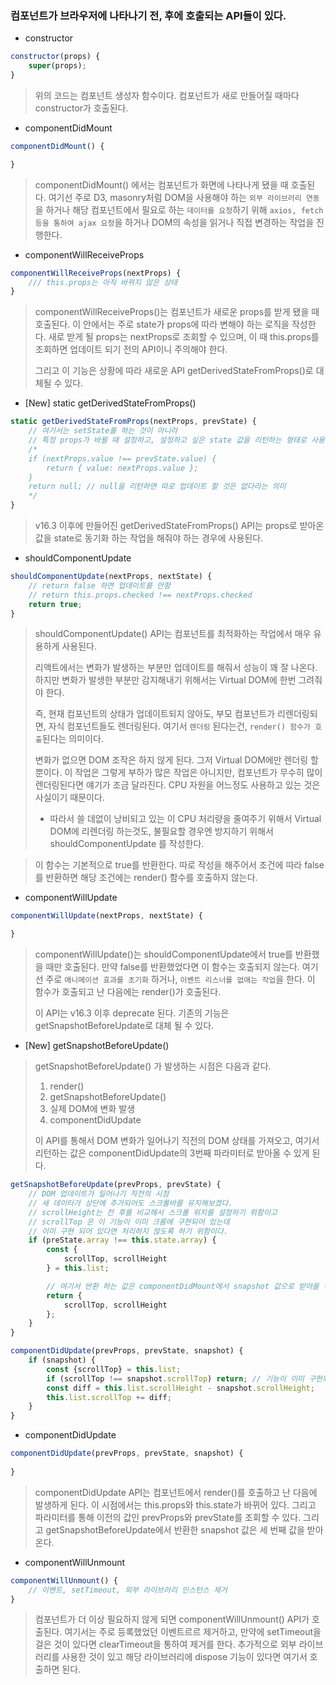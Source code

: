 ### 컴포넌트가 브라우저에 나타나기 전, 후에 호출되는 API들이 있다.

* constructor
```js
constructor(props) {
    super(props);
}
```
> 위의 코드는 컴포넌트 생성자 함수이다. 컴포넌트가 새로 만들어질 때마다 constructor가 호출된다.
>
* componentDidMount
```js
componentDidMount() {

}
```
> componentDidMount() 에서는 컴포넌트가 화면에 나타나게 됐을 때 호출된다.
> 여기선 주로 D3, masonry처럼 DOM을 사용해야 하는 `외부 라이브러리 연동`을 하거나
> 해당 컴포넌트에서 필요로 하는 `데이터를 요청`하기 위해 `axios, fetch 등을 통하여 ajax 요청`을 하거나
> DOM의 속성을 읽거나 직접 변경하는 작업을 진행한다.

* componentWillReceiveProps
```js
componentWillReceiveProps(nextProps) {
    /// this.props는 아직 바뀌지 않은 상태
}
```
> componentWillReceiveProps()는 컴포넌트가 새로운 props를 받게 됐을 때 호출된다.
> 이 안에서는 주로 state가 props에 따라 변해야 하는 로직을 작성한다. 
> 새로 받게 될 props는 nextProps로 조회할 수 있으며, 이 때 this.props를 조회하면
> 업데이트 되기 전의 API이니 주의해야 한다.
>
> 그리고 이 기능은 상황에 따라 새로운 API getDerivedStateFromProps()로 대체될 수 있다.

* [New] static getDerivedStateFromProps()
```js
static getDerivedStateFromProps(nextProps, prevState) {
    // 여기서는 setState를 하는 것이 아니라
    // 특정 props가 바뀔 때 설정하고, 설정하고 싶은 state 값을 리턴하는 형태로 사용된다.
    /*
    if (nextProps.value !== prevState.value) {
        return { value: nextProps.value };
    }
    return null; // null을 리턴하면 따로 업데이트 할 것은 없다라는 의미
    */
}
```
> v16.3 이후에 만들어진 getDerivedStateFromProps() API는 props로 받아온 값을
> state로 동기화 하는 작업을 해줘야 하는 경우에 사용된다.


* shouldComponentUpdate
```js
shouldComponentUpdate(nextProps, nextState) {
    // return false 하면 업데이트를 안함
    // return this.props.checked !== nextProps.checked
    return true;
}
```
> shouldComponentUpdate() API는 컴포넌트를 최적화하는 작업에서 매우 유용하게 사용된다.
> 
> 리액트에서는 변화가 발생하는 부분만 업데이트를 해줘서 성능이 꽤 잘 나온다.
> 하지만 변화가 발생한 부분만 감지해내기 위해서는 Virtual DOM에 한번 그려줘야 한다.
> 
> 즉, 현재 컴포넌트의 상태가 업데이트되지 않아도, 부모 컴포넌트가 리렌더링되면, 자식 컴포넌트들도 렌더링된다.
> 여기서 `렌더링` 된다는건, `render() 함수가 호출`된다는 의미이다.
>
> 변화가 없으면 DOM 조작은 하지 않게 된다. 그저 Virtual DOM에만 렌더링 할 뿐이다.
> 이 작업은 그렇게 부하가 많은 작업은 아니지만, 컴포넌트가 무수히 많이 렌더링된다면 얘기가 조금 달라진다.
> CPU 자원을 어느정도 사용하고 있는 것은 사실이기 때문이다.
>
> * 따라서 쓸 데없이 낭비되고 있는 이 CPU 처리량을 줄여주기 위해서 Virtual DOM에 리렌더링 하는것도,
> 불필요할 경우엔 방지하기 위해서 shouldComponentUpdate 를 작성한다.

> 이 함수는 기본적으로 true를 반환한다. 따로 작성을 해주어서 조건에 따라 false를 반환하면 해당 조건에는
> render() 함수를 호출하지 않는다.

* componentWillUpdate
```js
componentWillUpdate(nextProps, nextState) {

}
```
> componentWillUpdate()는 shouldComponentUpdate에서 true를 반환했을 때만 호출된다.
> 만약 false를 반환했었다면 이 함수는 호출되지 않는다.
> 여기선 주로 `애니메이션 효과를 초기화` 하거나, `이벤트 리스너를 없애는 작업`을 한다.
> 이 함수가 호출되고 난 다음에는 render()가 호출된다.
>
> 이 API는 v16.3 이후 deprecate 된다. 기존의 기능은 getSnapshotBeforeUpdate로 대체 될 수 있다.

* [New] getSnapshotBeforeUpdate()
> getSnapshotBeforeUpdate() 가 발생하는 시점은 다음과 같다.
> 1. render()
> 2. getSnapshotBeforeUpdate()
> 3. 실제 DOM에 변화 발생
> 4. componentDidUpdate
>
> 이 API를 통해서 DOM 변화가 일어나기 직전의 DOM 상태를 가져오고, 여기서 리턴하는 값은
> componentDidUpdate의 3번째 파라미터로 받아올 수 있게 된다.
```js
getSnapshotBeforeUpdate(prevProps, prevState) {
    // DOM 업데이트가 일어나기 직전의 시점
    // 새 데이터가 상단에 추가되어도 스크롤바를 유지해보겠다.
    // scrollHeight는 전 후를 비교해서 스크롤 위치를 설정하기 위함이고
    // scrollTop 은 이 기능이 이미 크롬에 구현되어 있는데
    // 이미 구현 되어 있다면 처리하지 않도록 하기 위함이다.
    if (preState.array !== this.state.array) {
        const {
            scrollTop, scrollHeight
        } = this.list;

        // 여기서 반환 하는 값은 componentDidMount에서 snapshot 값으로 받아올 수 있다.
        return {
            scrollTop, scrollHeight
        };  
    }
}

componentDidUpdate(prevProps, prevState, snapshot) {
    if (snapshot) {
        const {scrollTop} = this.list;
        if (scrollTop !== snapshot.scrollTop) return; // 기능이 이미 구현되어있다면 처리하지 않는다.
        const diff = this.list.scrollHeight - snapshot.scrollHeight;
        this.list.scrollTop += diff;
    }
}
```

* componentDidUpdate
```js
componentDidUpdate(prevProps, prevState, snapshot) {
   
}
```
> componentDidUpdate API는 컴포넌트에서 render()를 호출하고 난 다음에 발생하게 된다.
> 이 시점에서는 this.props와 this.state가 바뀌어 있다. 그리고 파라미터를 통해 이전의 값인
> prevProps와 prevState를 조회할 수 있다.
> 그리고 getSnapshotBeforeUpdate에서 반환한 snapshot 값은 세 번째 값을 받아온다.

* componentWillUnmount
```js
componentWillUnmount() {
    // 이벤트, setTimeout, 외부 라이브러리 인스턴스 제거
}
```
> 컴포넌트가 더 이상 필요하지 않게 되면 componentWillUnmount() API가 호출된다.
> 여기서는 주로 등록했었던 이벤트르르 제거하고, 만약에 setTimeout을 걸은 것이 있다면
> clearTimeout을 통하여 제거를 한다.
> 추가적으로 외부 라이브러리를 사용한 것이 있고 해당 라이브러리에 dispose 기능이 있다면 여기서 호출하면 된다.